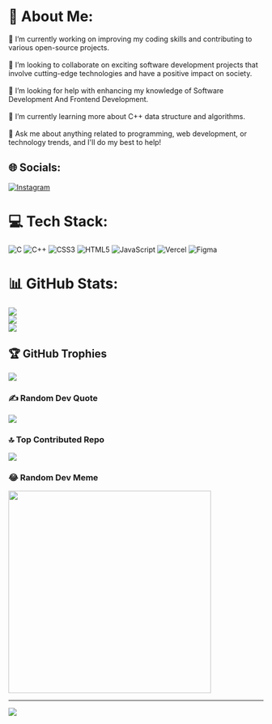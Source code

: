# 💫 About Me:
🔭 I’m currently working on improving my coding skills and contributing to various open-source projects.<br><br>👯 I’m looking to collaborate on exciting software development projects that involve cutting-edge technologies and have a positive impact on society.<br><br>🤝 I’m looking for help with enhancing my knowledge of Software Development And Frontend Development.<br><br>🌱 I’m currently learning more about C++ data structure and algorithms.<br><br>💬 Ask me about anything related to programming, web development, or technology trends, and I'll do my best to help!


## 🌐 Socials:
[![Instagram](https://img.shields.io/badge/Instagram-%23E4405F.svg?logo=Instagram&logoColor=white)](https://instagram.com/_vikash_rajawat) 

# 💻 Tech Stack:
![C](https://img.shields.io/badge/c-%2300599C.svg?style=flat&logo=c&logoColor=white) ![C++](https://img.shields.io/badge/c++-%2300599C.svg?style=flat&logo=c%2B%2B&logoColor=white) ![CSS3](https://img.shields.io/badge/css3-%231572B6.svg?style=flat&logo=css3&logoColor=white) ![HTML5](https://img.shields.io/badge/html5-%23E34F26.svg?style=flat&logo=html5&logoColor=white) ![JavaScript](https://img.shields.io/badge/javascript-%23323330.svg?style=flat&logo=javascript&logoColor=%23F7DF1E) ![Vercel](https://img.shields.io/badge/vercel-%23000000.svg?style=flat&logo=vercel&logoColor=white) ![Figma](https://img.shields.io/badge/figma-%23F24E1E.svg?style=flat&logo=figma&logoColor=white)
# 📊 GitHub Stats:
![](https://github-readme-stats.vercel.app/api?username=Abhay2-singh&theme=radical&hide_border=false&include_all_commits=true&count_private=true)<br/>
![](https://github-readme-streak-stats.herokuapp.com/?user=Abhay2-singh&theme=radical&hide_border=false)<br/>
![](https://github-readme-stats.vercel.app/api/top-langs/?username=Abhay2-singh&theme=radical&hide_border=false&include_all_commits=true&count_private=true&layout=compact)

## 🏆 GitHub Trophies
![](https://github-profile-trophy.vercel.app/?username=Abhay2-singh&theme=radical&no-frame=false&no-bg=false&margin-w=4)

### ✍️ Random Dev Quote
![](https://quotes-github-readme.vercel.app/api?type=horizontal&theme=radical)

### 🔝 Top Contributed Repo
![](https://github-contributor-stats.vercel.app/api?username=Abhay2-singh&limit=5&theme=dark&combine_all_yearly_contributions=true)

### 😂 Random Dev Meme
<img src='https://randommeme-five.vercel.app/' style="height: 400px;"/>

---
[![](https://visitcount.itsvg.in/api?id=Abhay2-singh&icon=0&color=0)](https://visitcount.itsvg.in)

<!-- Proudly created with GPRM ( https://gprm.itsvg.in ) -->
